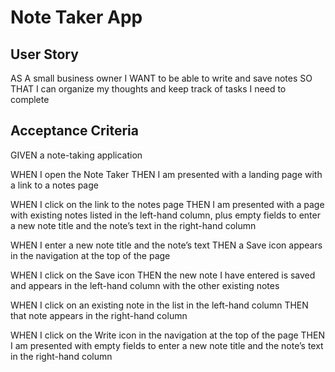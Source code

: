 # Note Taker App

## User Story
AS A small business owner
I WANT to be able to write and save notes
SO THAT I can organize my thoughts and keep track of tasks I need to complete

## Acceptance Criteria
GIVEN a note-taking application

WHEN I open the Note Taker
THEN I am presented with a landing page with a link to a notes page</INCOMPLETE>

WHEN I click on the link to the notes page
THEN I am presented with a page with existing notes listed in the left-hand column, plus empty fields to enter a new note title and the note’s text in the right-hand column</INCOMPLETE>

WHEN I enter a new note title and the note’s text
THEN a Save icon appears in the navigation at the top of the page</INCOMPLETE>

WHEN I click on the Save icon
THEN the new note I have entered is saved and appears in the left-hand column with the other existing notes</INCOMPLETE>

WHEN I click on an existing note in the list in the left-hand column
THEN that note appears in the right-hand column</INCOMPLETE>

WHEN I click on the Write icon in the navigation at the top of the page
THEN I am presented with empty fields to enter a new note title and the note’s text in the right-hand column </INCOMPLETE>

